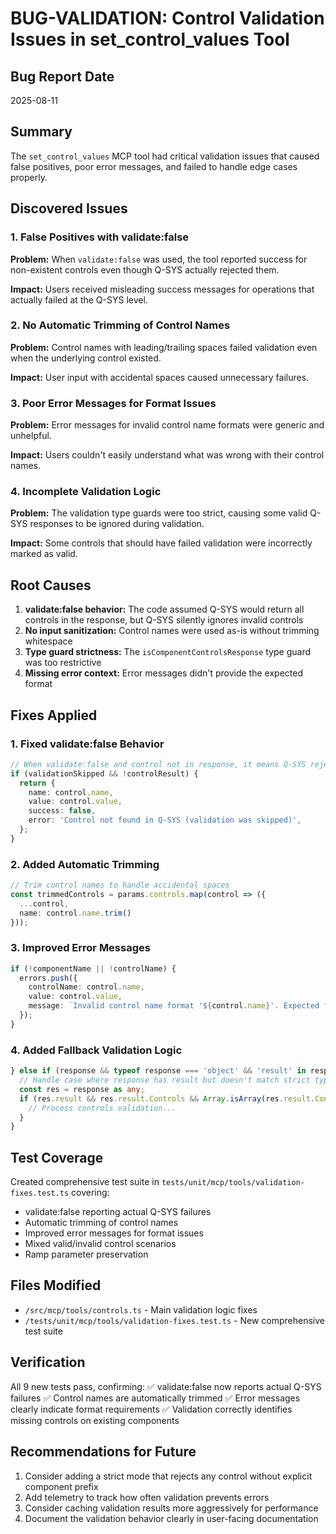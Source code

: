 # BUG-VALIDATION: Control Validation Issues in set_control_values Tool

## Bug Report Date
2025-08-11

## Summary
The `set_control_values` MCP tool had critical validation issues that caused false positives, poor error messages, and failed to handle edge cases properly.

## Discovered Issues

### 1. False Positives with validate:false
**Problem:** When `validate:false` was used, the tool reported success for non-existent controls even though Q-SYS actually rejected them.

**Impact:** Users received misleading success messages for operations that actually failed at the Q-SYS level.

### 2. No Automatic Trimming of Control Names
**Problem:** Control names with leading/trailing spaces failed validation even when the underlying control existed.

**Impact:** User input with accidental spaces caused unnecessary failures.

### 3. Poor Error Messages for Format Issues
**Problem:** Error messages for invalid control name formats were generic and unhelpful.

**Impact:** Users couldn't easily understand what was wrong with their control names.

### 4. Incomplete Validation Logic
**Problem:** The validation type guards were too strict, causing some valid Q-SYS responses to be ignored during validation.

**Impact:** Some controls that should have failed validation were incorrectly marked as valid.

## Root Causes

1. **validate:false behavior:** The code assumed Q-SYS would return all controls in the response, but Q-SYS silently ignores invalid controls
2. **No input sanitization:** Control names were used as-is without trimming whitespace
3. **Type guard strictness:** The `isComponentControlsResponse` type guard was too restrictive
4. **Missing error context:** Error messages didn't provide the expected format

## Fixes Applied

### 1. Fixed validate:false Behavior
```typescript
// When validate:false and control not in response, it means Q-SYS rejected it
if (validationSkipped && !controlResult) {
  return {
    name: control.name,
    value: control.value,
    success: false,
    error: 'Control not found in Q-SYS (validation was skipped)',
  };
}
```

### 2. Added Automatic Trimming
```typescript
// Trim control names to handle accidental spaces
const trimmedControls = params.controls.map(control => ({
  ...control,
  name: control.name.trim()
}));
```

### 3. Improved Error Messages
```typescript
if (!componentName || !controlName) {
  errors.push({
    controlName: control.name,
    value: control.value,
    message: `Invalid control name format '${control.name}'. Expected format: 'ComponentName.controlName'`,
  });
}
```

### 4. Added Fallback Validation Logic
```typescript
} else if (response && typeof response === 'object' && 'result' in response) {
  // Handle case where response has result but doesn't match strict type guard
  const res = response as any;
  if (res.result && res.result.Controls && Array.isArray(res.result.Controls)) {
    // Process controls validation...
  }
}
```

## Test Coverage
Created comprehensive test suite in `tests/unit/mcp/tools/validation-fixes.test.ts` covering:
- validate:false reporting actual Q-SYS failures
- Automatic trimming of control names
- Improved error messages for format issues
- Mixed valid/invalid control scenarios
- Ramp parameter preservation

## Files Modified
- `/src/mcp/tools/controls.ts` - Main validation logic fixes
- `/tests/unit/mcp/tools/validation-fixes.test.ts` - New comprehensive test suite

## Verification
All 9 new tests pass, confirming:
✅ validate:false now reports actual Q-SYS failures
✅ Control names are automatically trimmed
✅ Error messages clearly indicate format requirements
✅ Validation correctly identifies missing controls on existing components

## Recommendations for Future
1. Consider adding a strict mode that rejects any control without explicit component prefix
2. Add telemetry to track how often validation prevents errors
3. Consider caching validation results more aggressively for performance
4. Document the validation behavior clearly in user-facing documentation